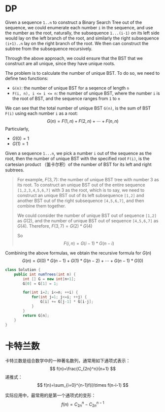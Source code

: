 # DP

Given a sequence `1..n` to construct a Binary Search Tree out of the sequence, we could enumerate each number `i` in the sequence, and use the number as the root, naturally, the subsequence `1...(i-1)` on its left side would lay on the left branch of the root, and similarly the right subsequence `(i+1)..n` lay on the right branch of the root. We then can construct the subtree from the subsequence recursively. 

Through the above approach, we could ensure that the BST that we construct are all unique, since they have unique roots.

The problem is to calculate the number of unique BST. To do so, we need to define two functions:

- `G(n)`: the number of unique BST for a seqence of length `n`
- `F(i, n), i <= i <= n`: the number of unique BST, where the number `i` is the root of BST, and the sequence ranges from `1` to `n`

We can see that the total number of unique BST `G(n)`, is the sum of BST `F(i)` using each number `i` as a root:
$$
G(n)=F(1,n) +F(2,n)+\cdots+F(n,n)
$$
Particularly, 

- $G(0)=1$
- $G(1)=1$

Given a sequence `1...n`, we pick a number `i` out of the sequence as the root, then the number of unique BST with the specified root `F(i)`, is the cartesian product （笛卡尔积）of the number of BST for its left and right subtrees.

> For example, $F(3, 7)$: the number of unique BST tree with number 3 as its root. To construct an unique BST out of the entire sequence `[1,2,3,4,5,6,7]` with 3 as the root, which is to say, we need to construct an unique BST out of its left subsequence `[1,2]` and another BST out of the right subsequence `[4,5,6,7]`, and then combine them together. 
>
> We could consider the number of unique BST out of sequence `[1,2]` as $G(2)$, and the number of unique BST out of sequence `[4,5,6,7]` as $G(4)$. Therefore, $F(3,7)=G(2)*G(4)$
>
> So
> $$
> F(i,n)=G(i-1)*G(n-i)
> $$

Combining the above formulas, we obtain the recursive formula for $G(n)$
$$
G(n)=G(0)*G(n-1) +G(1)*G(n-2)+\cdots+G(n-1)*G(0)
$$

```java
class Solution {
    public int numTrees(int n) {
        int [] G = new int[n+1];
        G[0] = G[1] = 1;

        for(int i=2; i<=n; ++i) {
            for(int j=1; j<=i; ++j) {
                G[i] += G[j-1] * G[i-j];
            }
        }
        return G[n];
    }
}
```

# 卡特兰数

卡特兰数是组合数学中的一种著名数列，通常用如下通项式表示：
$$
f(n)=\frac{C_{2n}^n}{n+1}
$$
递推式：
$$
f(n)=\sum_{i=0}^{n-1}f(i)\times f(n-i-1)
$$

实际应用中，最常用的是第一个通项式的变形：
$$
f(n)=C_{2n}^n-C_{2n}^{n-1}
$$